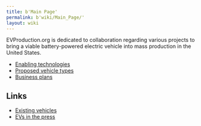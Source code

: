 ```yaml
---
title: b'Main Page'
permalink: b'wiki/Main_Page/'
layout: wiki
---
```


EVProduction.org is dedicated to collaboration regarding various
projects to bring a viable battery-powered electric vehicle into mass
production in the United States.

-   [Enabling technologies](/wiki/Enabling_technologies "wikilink")
-   [Proposed vehicle types](/wiki/Proposed_vehicle_types "wikilink")
-   [Business plans](/wiki/Business_plans "wikilink")

Links
-----

-   [Existing vehicles](/wiki/Existing_vehicles "wikilink")
-   [EVs in the press](/wiki/EVs_in_the_press "wikilink")

